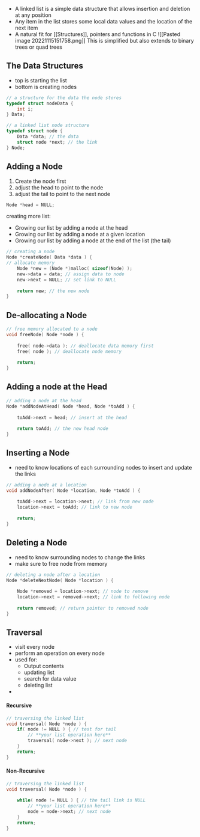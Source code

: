 - A linked list is a simple data structure that allows insertion and deletion at any position
- Any item in the list stores some local data values and the location of the next item
- A natural fit for [[Structures]], pointers and functions in C
![[Pasted image 20221115151758.png]]
	This is simplified but also extends to binary trees or quad trees

## The Data Structures
- top is starting the list
- bottom is creating nodes
```c
// a structure for the data the node stores
typedef struct nodeData {
	int i;
} Data;

// a linked list node structure
typedef struct node {
	Data *data; // the data
	struct node *next; // the link
} Node;
```

## Adding a Node
1. Create the node first
2. adjust the head to point to the node
3. adjust the tail to point to the next node
```c
Node *head = NULL;
```
creating more list:
- Growing our list by adding a node at the head
- Growing our list by adding a node at a given location
- Growing our list by adding a node at the end of the list (the tail)
```c
// creating a node
Node *createNode( Data *data ) {
// allocate memory
	Node *new = (Node *)malloc( sizeof(Node) );
	new->data = data; // assign data to node
	new->next = NULL; // set link to NULL
	
	return new; // the new node
}
```

## De-allocating a Node
```c
// free memory allocated to a node
void freeNode( Node *node ) {
	
	free( node->data ); // deallocate data memory first
	free( node ); // deallocate node memory
	
	return;
}
```

## Adding a node at the Head
```c
// adding a node at the head
Node *addNodeAtHead( Node *head, Node *toAdd ) {
	
	toAdd->next = head; // insert at the head
	
	return toAdd; // the new head node
}
```

## Inserting a Node
- need to know locations of each surrounding nodes to insert and update the links
```c
// adding a node at a location
void addNodeAfter( Node *location, Node *toAdd ) {
	
	toAdd->next = location->next; // link from new node
	location->next = toAdd; // link to new node
	
	return;
}
```

## Deleting a Node
- need to know surrounding nodes to change the links
- make sure to free node from memory
```c
// deleting a node after a location
Node *deleteNextNode( Node *location ) {
	
	Node *removed = location->next; // node to remove
	location->next = removed->next; // link to following node
	
	return removed; // return pointer to removed node
}
```

## Traversal
- visit every node
- perform an operation on every node
- used for:
	- Output contents
	- updating list
	- search for data value
	- deleting list
- 
#### Recursive
```c
// traversing the linked list
void traversal( Node *node ) {
	if( node != NULL ) { // test for tail
		// **your list operation here**
		traversal( node->next ); // next node
	}
	return;
}
```
#### Non-Recursive
```c
// traversing the linked list
void traversal( Node *node ) {
	
	while( node != NULL ) { // the tail link is NULL
		// **your list operation here**
		node = node->next; // next node
	}
	return;
}
```